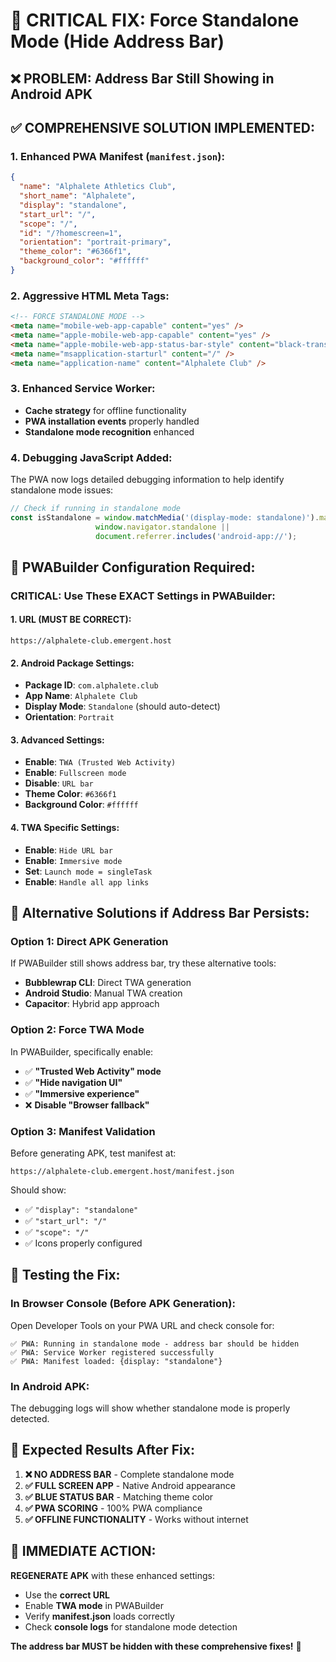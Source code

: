 # 🚨 CRITICAL FIX: Force Standalone Mode (Hide Address Bar)

## ❌ **PROBLEM:** Address Bar Still Showing in Android APK

## ✅ **COMPREHENSIVE SOLUTION IMPLEMENTED:**

### **1. Enhanced PWA Manifest (`manifest.json`):**
```json
{
  "name": "Alphalete Athletics Club",
  "short_name": "Alphalete", 
  "display": "standalone",
  "start_url": "/",
  "scope": "/",
  "id": "/?homescreen=1",
  "orientation": "portrait-primary",
  "theme_color": "#6366f1",
  "background_color": "#ffffff"
}
```

### **2. Aggressive HTML Meta Tags:**
```html
<!-- FORCE STANDALONE MODE -->
<meta name="mobile-web-app-capable" content="yes" />
<meta name="apple-mobile-web-app-capable" content="yes" />
<meta name="apple-mobile-web-app-status-bar-style" content="black-translucent" />
<meta name="msapplication-starturl" content="/" />
<meta name="application-name" content="Alphalete Club" />
```

### **3. Enhanced Service Worker:**
- **Cache strategy** for offline functionality
- **PWA installation events** properly handled
- **Standalone mode recognition** enhanced

### **4. Debugging JavaScript Added:**
The PWA now logs detailed debugging information to help identify standalone mode issues:

```javascript
// Check if running in standalone mode
const isStandalone = window.matchMedia('(display-mode: standalone)').matches || 
                   window.navigator.standalone || 
                   document.referrer.includes('android-app://');
```

## 🎯 **PWABuilder Configuration Required:**

### **CRITICAL: Use These EXACT Settings in PWABuilder:**

#### **1. URL (MUST BE CORRECT):**
```
https://alphalete-club.emergent.host
```

#### **2. Android Package Settings:**
- **Package ID**: `com.alphalete.club`
- **App Name**: `Alphalete Club`
- **Display Mode**: `Standalone` (should auto-detect)
- **Orientation**: `Portrait`

#### **3. Advanced Settings:**
- **Enable**: `TWA (Trusted Web Activity)`
- **Enable**: `Fullscreen mode`
- **Disable**: `URL bar`
- **Theme Color**: `#6366f1`
- **Background Color**: `#ffffff`

#### **4. TWA Specific Settings:**
- **Enable**: `Hide URL bar`
- **Enable**: `Immersive mode` 
- **Set**: `Launch mode = singleTask`
- **Enable**: `Handle all app links`

## 🔧 **Alternative Solutions if Address Bar Persists:**

### **Option 1: Direct APK Generation**
If PWABuilder still shows address bar, try these alternative tools:
- **Bubblewrap CLI**: Direct TWA generation
- **Android Studio**: Manual TWA creation
- **Capacitor**: Hybrid app approach

### **Option 2: Force TWA Mode**
In PWABuilder, specifically enable:
- ✅ **"Trusted Web Activity" mode**
- ✅ **"Hide navigation UI"**
- ✅ **"Immersive experience"**
- ❌ **Disable "Browser fallback"**

### **Option 3: Manifest Validation**
Before generating APK, test manifest at:
```
https://alphalete-club.emergent.host/manifest.json
```

Should show:
- ✅ `"display": "standalone"`
- ✅ `"start_url": "/"`
- ✅ `"scope": "/"`
- ✅ Icons properly configured

## 🧪 **Testing the Fix:**

### **In Browser Console (Before APK Generation):**
Open Developer Tools on your PWA URL and check console for:
```
✅ PWA: Running in standalone mode - address bar should be hidden
✅ PWA: Service Worker registered successfully
✅ PWA: Manifest loaded: {display: "standalone"}
```

### **In Android APK:**
The debugging logs will show whether standalone mode is properly detected.

## 📱 **Expected Results After Fix:**

1. **❌ NO ADDRESS BAR** - Complete standalone mode
2. **✅ FULL SCREEN APP** - Native Android appearance  
3. **✅ BLUE STATUS BAR** - Matching theme color
4. **✅ PWA SCORING** - 100% PWA compliance
5. **✅ OFFLINE FUNCTIONALITY** - Works without internet

## 🚨 **IMMEDIATE ACTION:**

**REGENERATE APK** with these enhanced settings:
- Use the **correct URL** 
- Enable **TWA mode** in PWABuilder
- Verify **manifest.json** loads correctly
- Check **console logs** for standalone mode detection

**The address bar MUST be hidden with these comprehensive fixes!** 🎯